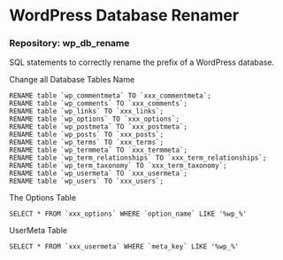 # WordPress Database Renamer
### Repository: wp_db_rename
SQL statements to correctly rename the prefix of a WordPress database.

Change all Database Tables Name

```shell
RENAME table `wp_commentmeta` TO `xxx_commentmeta`;
RENAME table `wp_comments` TO `xxx_comments`;
RENAME table `wp_links` TO `xxx_links`;
RENAME table `wp_options` TO `xxx_options`;
RENAME table `wp_postmeta` TO `xxx_postmeta`;
RENAME table `wp_posts` TO `xxx_posts`;
RENAME table `wp_terms` TO `xxx_terms`;
RENAME table `wp_termmeta` TO `xxx_termmeta`;
RENAME table `wp_term_relationships` TO `xxx_term_relationships`;
RENAME table `wp_term_taxonomy` TO `xxx_term_taxonomy`;
RENAME table `wp_usermeta` TO `xxx_usermeta`;
RENAME table `wp_users` TO `xxx_users`;
```

The Options Table

```shell
SELECT * FROM `xxx_options` WHERE `option_name` LIKE '%wp_%'
```

UserMeta Table

```shell
SELECT * FROM `xxx_usermeta` WHERE `meta_key` LIKE '%wp_%'
```
